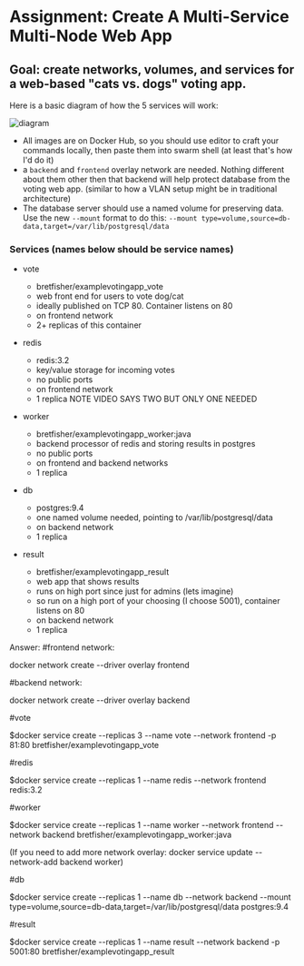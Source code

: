 # Assignment: Create A Multi-Service Multi-Node Web App

## Goal: create networks, volumes, and services for a web-based "cats vs. dogs" voting app.
Here is a basic diagram of how the 5 services will work:

![diagram](./architecture.png)
- All images are on Docker Hub, so you should use editor to craft your commands locally, then paste them into swarm shell (at least that's how I'd do it)
- a `backend` and `frontend` overlay network are needed. Nothing different about them other then that backend will help protect database from the voting web app. (similar to how a VLAN setup might be in traditional architecture)
- The database server should use a named volume for preserving data. Use the new `--mount` format to do this: `--mount type=volume,source=db-data,target=/var/lib/postgresql/data`

### Services (names below should be service names)
- vote
    - bretfisher/examplevotingapp_vote
    - web front end for users to vote dog/cat
    - ideally published on TCP 80. Container listens on 80
    - on frontend network
    - 2+ replicas of this container
- redis
    - redis:3.2
    - key/value storage for incoming votes
    - no public ports
    - on frontend network
    - 1 replica NOTE VIDEO SAYS TWO BUT ONLY ONE NEEDED

- worker
    - bretfisher/examplevotingapp_worker:java
    - backend processor of redis and storing results in postgres
    - no public ports
    - on frontend and backend networks
    - 1 replica

- db
    - postgres:9.4
    - one named volume needed, pointing to /var/lib/postgresql/data
    - on backend network
    - 1 replica

- result
    - bretfisher/examplevotingapp_result
    - web app that shows results
    - runs on high port since just for admins (lets imagine)
    - so run on a high port of your choosing (I choose 5001), container listens on 80
    - on backend network
    - 1 replica


Answer:
#frontend network:

docker network create --driver overlay frontend

#backend network:

docker network create --driver overlay backend

#vote

$docker service create --replicas 3 --name vote --network frontend -p 81:80 bretfisher/examplevotingapp_vote

#redis

$docker service create --replicas 1 --name redis --network frontend redis:3.2

#worker

$docker service create --replicas 1 --name worker --network frontend --network backend bretfisher/examplevotingapp_worker:java

(If you need to add more network overlay: docker service update --network-add backend worker)

#db

$docker service create --replicas 1 --name db --network backend --mount type=volume,source=db-data,target=/var/lib/postgresql/data postgres:9.4

#result

$docker service create --replicas 1 --name result --network backend -p 5001:80 bretfisher/examplevotingapp_result
